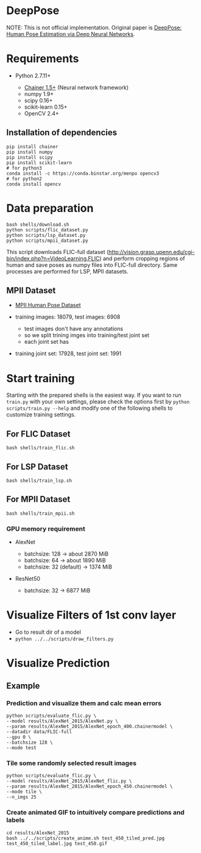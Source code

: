 # DeepPose

NOTE: This is not official implementation. Original paper is [DeepPose: Human Pose Estimation via Deep Neural Networks](http://arxiv.org/abs/1312.4659).

# Requirements

- Python 2.7.11+

  - [Chainer 1.5+](https://github.com/pfnet/chainer) (Neural network framework)
  - numpy 1.9+
  - scipy 0.16+
  - scikit-learn 0.15+
  - OpenCV 2.4+

## Installation of dependencies

```
pip install chainer
pip install numpy
pip install scipy
pip install scikit-learn
# for python3
conda install -c https://conda.binstar.org/menpo opencv3
# for python2
conda install opencv
```

# Data preparation

```
bash shells/download.sh
python scripts/flic_dataset.py
python scripts/lsp_dataset.py
python scripts/mpii_dataset.py
```

This script downloads FLIC-full dataset (<http://vision.grasp.upenn.edu/cgi-bin/index.php?n=VideoLearning.FLIC>) and perform cropping regions of human and save poses as numpy files into FLIC-full directory. Same processes are performed for LSP, MPII datasets.

## MPII Dataset

- [MPII Human Pose Dataset](http://human-pose.mpi-inf.mpg.de/#download)
- training images: 18079, test images: 6908

  - test images don't have any annotations
  - so we split trining imges into training/test joint set
  - each joint set has

- training joint set: 17928, test joint set: 1991

# Start training

Starting with the prepared shells is the easiest way. If you want to run `train.py` with your own settings, please check the options first by `python scripts/train.py --help` and modify one of the following shells to customize training settings.

## For FLIC Dataset

```
bash shells/train_flic.sh
```

## For LSP Dataset

```
bash shells/train_lsp.sh
```

## For MPII Dataset

```
bash shells/train_mpii.sh
```

### GPU memory requirement

- AlexNet

  - batchsize: 128 -> about 2870 MiB
  - batchsize: 64 -> about 1890 MiB
  - batchsize: 32 (default) -> 1374 MiB

- ResNet50

  - batchsize: 32 -> 6877 MiB

# Visualize Filters of 1st conv layer

- Go to result dir of a model
- `python ../../scripts/draw_filters.py`

# Visualize Prediction

## Example

### Prediction and visualize them and calc mean errors

```
python scripts/evaluate_flic.py \
--model results/AlexNet_2015/AlexNet.py \
--param results/AlexNet_2015/AlexNet_epoch_400.chainermodel \
--datadir data/FLIC-full
--gpu 0 \
--batchsize 128 \
--mode test
```

### Tile some randomly selected result images

```
python scripts/evaluate_flic.py \
--model results/AlexNet_2015/AlexNet_flic.py \
--param results/AlexNet_2015/AlexNet_epoch_450.chainermodel \
--mode tile \
--n_imgs 25
```

### Create animated GIF to intuitively compare predictions and labels

```
cd results/AlexNet_2015
bash ../../scripts/create_anime.sh test_450_tiled_pred.jpg test_450_tiled_label.jpg test_450.gif
```
